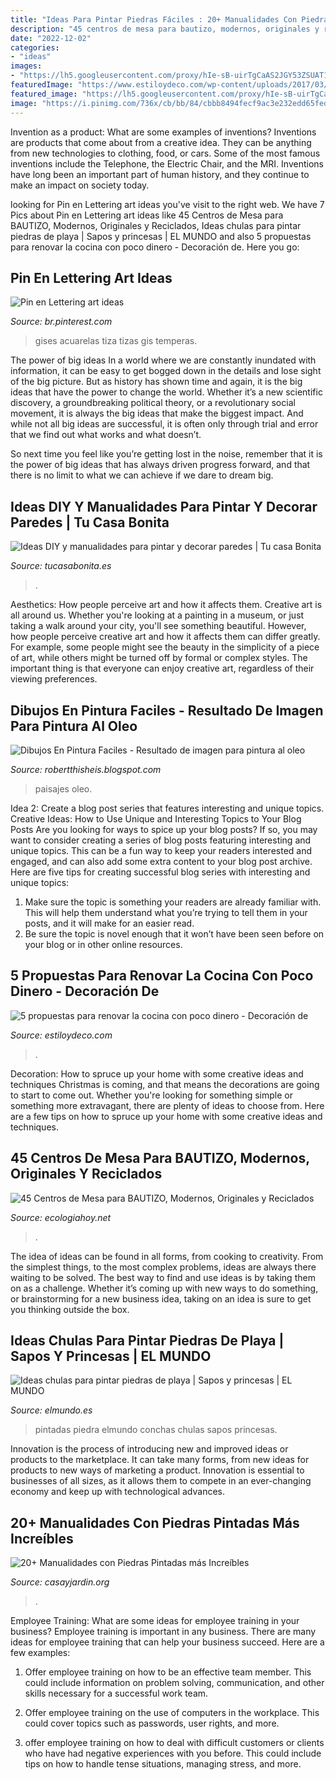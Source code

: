 ```yaml
---
title: "Ideas Para Pintar Piedras Fáciles : 20+ Manualidades Con Piedras Pintadas Más Increíbles"
description: "45 centros de mesa para bautizo, modernos, originales y reciclados"
date: "2022-12-02"
categories:
- "ideas"
images:
- "https://lh5.googleusercontent.com/proxy/hIe-sB-uirTgCaAS2JGY53ZSUAT1ogF0VMPMLbK5NVUPgKSNC21ZIHOfOTL9ilFik4WCZseD1QnlNQwrh1kGOXDRI2XqZuSUJZSonLw9CubNc_scvnGW7unMLA=w1200-h630-p-k-no-nu"
featuredImage: "https://www.estiloydeco.com/wp-content/uploads/2017/03/renovar-cocina-con-poco-dinero-7.jpg"
featured_image: "https://lh5.googleusercontent.com/proxy/hIe-sB-uirTgCaAS2JGY53ZSUAT1ogF0VMPMLbK5NVUPgKSNC21ZIHOfOTL9ilFik4WCZseD1QnlNQwrh1kGOXDRI2XqZuSUJZSonLw9CubNc_scvnGW7unMLA=w1200-h630-p-k-no-nu"
image: "https://i.pinimg.com/736x/cb/bb/84/cbbb8494fecf9ac3e232edd65fed3f2c.jpg"
---
```



Invention as a product: What are some examples of inventions?
Inventions are products that come about from a creative idea. They can be anything from new technologies to clothing, food, or cars. Some of the most famous inventions include the Telephone, the Electric Chair, and the MRI. Inventions have long been an important part of human history, and they continue to make an impact on society today.

	

		
looking for Pin en Lettering art ideas you've visit to the right web. We have 7 Pics about Pin en Lettering art ideas like 45 Centros de Mesa para BAUTIZO, Modernos, Originales y Reciclados, Ideas chulas para pintar piedras de playa | Sapos y princesas | EL MUNDO and also 5 propuestas para renovar la cocina con poco dinero - Decoración de. Here you go:
		
    
## Pin En Lettering Art Ideas

<img loading=lazy src="https://i.pinimg.com/736x/cb/bb/84/cbbb8494fecf9ac3e232edd65fed3f2c.jpg" onerror="this.onerror=null;this.src='https://tse1.mm.bing.net/th?id=OIP._zNYLzelugZkShn47Kc08gHaHa&amp;pid=15.1';" alt="Pin en Lettering art ideas">

_Source: br.pinterest.com_

>gises acuarelas tiza tizas gis temperas. 

	

The power of big ideas
In a world where we are constantly inundated with information, it can be easy to get bogged down in the details and lose sight of the big picture. But as history has shown time and again, it is the big ideas that have the power to change the world.
Whether it’s a new scientific discovery, a groundbreaking political theory, or a revolutionary social movement, it is always the big ideas that make the biggest impact. And while not all big ideas are successful, it is often only through trial and error that we find out what works and what doesn’t.

So next time you feel like you’re getting lost in the noise, remember that it is the power of big ideas that has always driven progress forward, and that there is no limit to what we can achieve if we dare to dream big.

    
## Ideas DIY Y Manualidades Para Pintar Y Decorar Paredes | Tu Casa Bonita

<img loading=lazy src="http://tucasabonita.es/wp-content/uploads/2015/10/ideas-decorar-pared-pintar-estampado-diy-manualidades-facil-5.jpg" onerror="this.onerror=null;this.src='https://tse1.mm.bing.net/th?id=OIP.mJ5ZDg_2iZ7EP8ANt47yzgHaKV&amp;pid=15.1';" alt="Ideas DIY y manualidades para pintar y decorar paredes | Tu casa Bonita">

_Source: tucasabonita.es_

>. 

	

Aesthetics: How people perceive art and how it affects them.
Creative art is all around us. Whether you're looking at a painting in a museum, or just taking a walk around your city, you'll see something beautiful. However, how people perceive creative art and how it affects them can differ greatly. For example, some people might see the beauty in the simplicity of a piece of art, while others might be turned off by formal or complex styles. The important thing is that everyone can enjoy creative art, regardless of their viewing preferences.

    
## Dibujos En Pintura Faciles - Resultado De Imagen Para Pintura Al Oleo

<img loading=lazy src="https://lh5.googleusercontent.com/proxy/hIe-sB-uirTgCaAS2JGY53ZSUAT1ogF0VMPMLbK5NVUPgKSNC21ZIHOfOTL9ilFik4WCZseD1QnlNQwrh1kGOXDRI2XqZuSUJZSonLw9CubNc_scvnGW7unMLA=w1200-h630-p-k-no-nu" onerror="this.onerror=null;this.src='https://tse2.mm.bing.net/th?id=OIP.3arPP3FzbayQPTU0f_zeIwHaGV&amp;pid=15.1';" alt="Dibujos En Pintura Faciles - Resultado de imagen para pintura al oleo">

_Source: robertthisheis.blogspot.com_

>paisajes oleo. 

	

Idea 2: Create a blog post series that features interesting and unique topics.
Creative Ideas: How to Use Unique and Interesting Topics to Your Blog Posts 
Are you looking for ways to spice up your blog posts? If so, you may want to consider creating a series of blog posts featuring interesting and unique topics. This can be a fun way to keep your readers interested and engaged, and can also add some extra content to your blog post archive. Here are five tips for creating successful blog series with interesting and unique topics:

1. Make sure the topic is something your readers are already familiar with. This will help them understand what you’re trying to tell them in your posts, and it will make for an easier read.
2. Be sure the topic is novel enough that it won’t have been seen before on your blog or in other online resources.

    
## 5 Propuestas Para Renovar La Cocina Con Poco Dinero - Decoración De

<img loading=lazy src="https://www.estiloydeco.com/wp-content/uploads/2017/03/renovar-cocina-con-poco-dinero-7.jpg" onerror="this.onerror=null;this.src='https://tse4.mm.bing.net/th?id=OIP.B4iEeUBtInMsUCcPIF8J-AHaK1&amp;pid=15.1';" alt="5 propuestas para renovar la cocina con poco dinero - Decoración de">

_Source: estiloydeco.com_

>. 

	

Decoration: How to spruce up your home with some creative ideas and techniques
Christmas is coming, and that means the decorations are going to start to come out. Whether you're looking for something simple or something more extravagant, there are plenty of ideas to choose from. Here are a few tips on how to spruce up your home with some creative ideas and techniques.

    
## 45 Centros De Mesa Para BAUTIZO, Modernos, Originales Y Reciclados

<img loading=lazy src="https://ecologiahoy.net/wp-content/uploads/2016/10/5d75fc4d6d23d739e7f567face733c69-1.jpg" onerror="this.onerror=null;this.src='https://tse1.mm.bing.net/th?id=OIP.ejjoujkEfz2HonYQd7opigHaLG&amp;pid=15.1';" alt="45 Centros de Mesa para BAUTIZO, Modernos, Originales y Reciclados">

_Source: ecologiahoy.net_

>. 

	

The idea of ideas can be found in all forms, from cooking to creativity. From the simplest things, to the most complex problems, ideas are always there waiting to be solved. The best way to find and use ideas is by taking them on as a challenge. Whether it’s coming up with new ways to do something, or brainstorming for a new business idea, taking on an idea is sure to get you thinking outside the box.

    
## Ideas Chulas Para Pintar Piedras De Playa | Sapos Y Princesas | EL MUNDO

<img loading=lazy src="https://e00-elmundo.uecdn.es/assets/multimedia/imagenes/2015/08/02/14385130025779.jpg" onerror="this.onerror=null;this.src='https://tse2.mm.bing.net/th?id=OIP.9P_6sjrepBaVUXLY_LvZ0QHaDh&amp;pid=15.1';" alt="Ideas chulas para pintar piedras de playa | Sapos y princesas | EL MUNDO">

_Source: elmundo.es_

>pintadas piedra elmundo conchas chulas sapos princesas. 

	

Innovation is the process of introducing new and improved ideas or products to the marketplace. It can take many forms, from new ideas for products to new ways of marketing a product. Innovation is essential to businesses of all sizes, as it allows them to compete in an ever-changing economy and keep up with technological advances.

    
## 20+ Manualidades Con Piedras Pintadas Más Increíbles

<img loading=lazy src="https://www.casayjardin.org/wp-content/uploads/manualidades-con-piedras-pintadas-16.jpg" onerror="this.onerror=null;this.src='https://tse3.mm.bing.net/th?id=OIP.SjniTwBdbaexFz8y4XQk-AHaJG&amp;pid=15.1';" alt="20+ Manualidades con Piedras Pintadas más Increíbles">

_Source: casayjardin.org_

>. 

	

Employee Training: What are some ideas for employee training in your business?
Employee training is important in any business. There are many ideas for employee training that can help your business succeed. Here are a few examples:
1. Offer employee training on how to be an effective team member. This could include information on problem solving, communication, and other skills necessary for a successful work team.

2. Offer employee training on the use of computers in the workplace. This could cover topics such as passwords, user rights, and more.

3. offer employee training on how to deal with difficult customers or clients who have had negative experiences with you before. This could include tips on how to handle tense situations, managing stress, and more.

